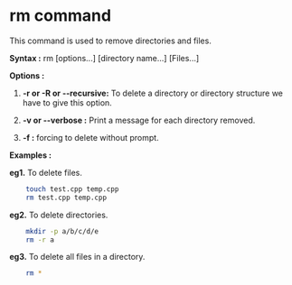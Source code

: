 # rm command

This command is used to remove directories and files.


**Syntax :** rm [options...] [directory name...] [Files...]

**Options :** 
1.  **-r or -R or --recursive:** To delete a directory or directory structure we have to give this option. 

2. **-v or --verbose :** Print a message for each directory removed.

3. **-f :** forcing to delete without prompt.


**Examples :**

**eg1.** To delete files.
``` bash
    touch test.cpp temp.cpp
    rm test.cpp temp.cpp
```

**eg2.** To delete directories.

``` bash
    mkdir -p a/b/c/d/e
    rm -r a
```

**eg3.** To delete all files in a directory.

``` bash
    rm *
```